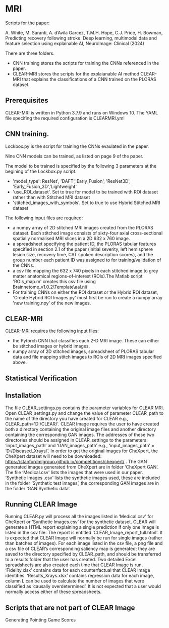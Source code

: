 # MRI
Scripts for the paper:

A. White, M. Saranti, A. d’Avila Garcez, T.M.H. Hope, C.J. Price, H. Bowman,
Predicting recovery following stroke: Deep learning, multimodal data and feature selection using explainable AI,
NeuroImage: Clinical (2024)

There are three folders. 

* CNN training stores the scripts for training the CNNs referenced in the paper.
* CLEAR-MRI stores the scripts for the explaianable AI method CLEAR-MRI that explains the classifications of a CNN trained on the PLORAS dataset. 


## Prerequisites 
CLEAR-MRI is written in Python 3.7.9 and runs on Windows 10. The YAML file specifing the required configuration is CLEARMRI.yml

## CNN training.

Lockbox.py is the script for training the CNNs evaulated in the paper.

Nine CNN models can be trained, as listed on page 9 of the paper.

The model to be trained is specified by the following 3 parameters at the begining of the Lockbox.py script.
* 'model_type': ResNet', 'DAFT','Early_Fusion', 'ResNet3D', 'Early_Fusion_3D','Lightweight'
* 'use_ROI_dataset'. Set to true for model to be trained with ROI dataset rather than with Stitched MRI dataset
* 'stitched_images_with_symbols'. Set to true to use Hybrid Stitched MRI dataset

The following input files are required:

*  a numpy array of 2D stitched MRI images created from the PLORAS dataset.  Each stitched image consists of sixty-four axial cross-sectional spatially normalised MRI slices in a 2D 632 x 760 image.
*  a spreadsheet specifying the patient ID, the  PLORAS tabular features specified in section 2.1 of the paper (initial severity, left hemisphere lesion size, recovery time, CAT spoken description scores), and the group number each patient ID was assigned to for training/validation of the CNNs.
*  a csv file mapping the 632 x 740 pixels in each stitched image to grey matter anatomical regions-of-interest (ROIs).The Matlab script 'ROIs_map.m' creates this csv file using Brainnetome_v1.0.2\Template\aal.nii
* For training CNNs on either the ROI dataset or the Hybrid ROI dataset, 'Create Hybrid ROI Images.py' must first be run to create a numpy array 'new training.npy' of the new images. 


## CLEAR-MRI
CLEAR-MRI requires the following input files:
*  the Pytorch CNN that classifies each 2-D MRI image. These can either be stitched images or hybrid images.
*  numpy array of 2D stitched images, spreadsheet of PLORAS tabular data and file mapping stitch images to ROIs of 2D MRI images specified above.

##  Statistical Verification


## Installation 
The file CLEAR_settings.py contains the parameter variables for CLEAR MRI. Open CLEAR_settings.py and change the value of parameter CLEAR_path to the name of the directory you have created for CLEAR e.g., CLEAR_path='D:/CLEAR/'. CLEAR Image requires the user to have created both a directory containing the original image files and another directory containing the corresponding GAN images. The addresses of these two directories should be assigned in CLEAR_settings to the parameters: ‘input_images_path’ and ‘GAN_images_path’ e.g., ‘input_images_path’ = ‘D:/Diseased_Xrays/’. In order to get the original images for CheXpert, the CheXpert dataset will need to be downloaded: https://stanfordmlgroup.github.io/competitions/chexpert/ . The GAN generated images generated from CheXpert are in folder ‘CheXpert GAN’. The file ‘Medical.csv' lists the images that were used in our paper. ‘Synthetic Images .csv’ lists the synthetic images used, these are included in the folder ‘Synthetic test images’, the corresponding GAN images are in the folder ‘GAN Synthetic data’. 

## Running CLEAR Image 
Running CLEAR.py will process all the images listed in ‘Medical.csv' for CheXpert or ‘Synthetic Images.csv’ for the synthetic dataset. CLEAR will generate a HTML report explaining a single prediction if only one image is listed in the csv file. The report is entitled ‘CLEAR_Image_report_full.html'. It is expected that CLEAR Image will normally be run for single images (rather than batches of images). For each image listed in the csv file, a png file and a csv file of CLEAR’s corresponding saliency map is generated; they are saved to the directory specified by CLEAR_path, and should be transferred to a results folder that the user has created. 
Two detailed Excel spreadsheets are also created each time that CLEAR Image is run. ‘Fidelity.xlsx’ contains data for each counterfactual that CLEAR Image identifies. ‘Results_Xrays.xlsx’ contains regression data for each image, column L can be used to calculate the number of images that were classified as ‘causally overdetermined’. It is not expected that a user would normally access either of these spreadsheets. 

## Scripts that are not part of CLEAR Image 
Generating Pointing Game Scores 
